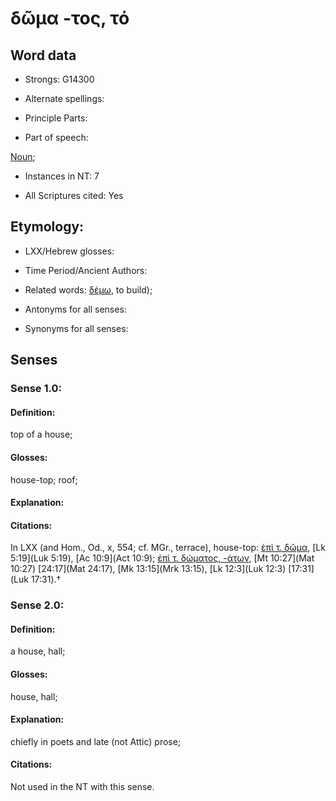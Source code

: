 # δῶμα -τος, τό

<!-- Status: S2=NeedsFinalCheck -->
<!-- Lexica used for edits:   -->

## Word data

* Strongs: G14300

* Alternate spellings:



* Principle Parts: 


* Part of speech: 

[Noun](http://ugg.readthedocs.io/en/latest/noun.html); 

* Instances in NT: 7

* All Scriptures cited: Yes

## Etymology:  

* LXX/Hebrew glosses: 


* Time Period/Ancient Authors: 


* Related words: [δέμω](), to build);

* Antonyms for all senses:

* Synonyms for all senses: 


## Senses 

### Sense  1.0: 

#### Definition: 

top of a house;

#### Glosses: 

house-top; roof;

#### Explanation: 


#### Citations: 

In LXX (and Hom., Od., x, 554; cf. MGr., terrace), house-top: [ἐπὶ τ. δῶμα](), [Lk 5:19](Luk 5:19), [Ac 10:9](Act 10:9); [ἐπὶ τ. δώματος, -άτων](), [Mt 10:27](Mat 10:27) [24:17](Mat 24:17), [Mk 13:15](Mrk 13:15), [Lk 12:3](Luk 12:3) [17:31](Luk 17:31).†


### Sense  2.0: 

#### Definition: 

a house, hall;


#### Glosses:

house, hall;

#### Explanation:

chiefly in poets and late (not Attic) prose; 

#### Citations: 

Not used in the NT with this sense.

